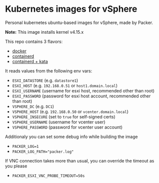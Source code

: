 # Kubernetes images for vSphere

Personal kubernetes ubuntu-based images for vSphere, made by Packer.

**Note:** This image installs kernel v4.15.x

This repo contains 3 flavors:

- [docker](xenial/scripts/docker)
- [containerd](xenial/scripts/containerd)
- [containerd + kata](xenial/scripts/kata)

It reads values from the following env vars:

- `ESXI_DATASTORE` (e.g. `datastore1`)
- `ESXI_HOST` (e.g. `192.168.0.51` or `host1.domain.local`)
- `ESXI_USERNAME` (username for esxi host, recommended other than root)
- `ESXI_PASSWORD` (password for esxi host account, recommended other than root)
- `VSPHERE_DC` (e.g. `DC1`)
- `VSPHERE_HOST` (e.g. `192.168.0.50` or `vcenter.domain.local`)
- `VSPHERE_INSECURE` (set to `true` for self-signed certs)
- `VSPHERE_USERNAME` (username for vcenter user)
- `VSPHERE_PASSWORD` (password for vcenter user account)

Additionaly you can set some debug info while building the image

- `PACKER_LOG=1`
- `PACKER_LOG_PATH="packer.log"`

If VNC connection takes more than usual, you can override the timeout as you please

- `PACKER_ESXI_VNC_PROBE_TIMEOUT=50s`